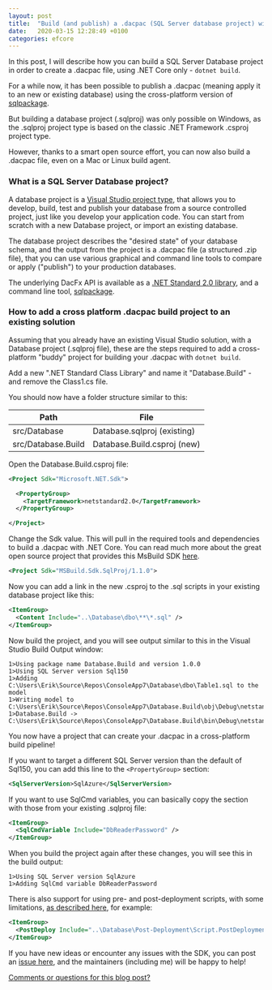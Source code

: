 ```yaml
---
layout: post
title:  "Build (and publish) a .dacpac (SQL Server database project) with .NET Core - even on Linux or macOS!"
date:   2020-03-15 12:28:49 +0100
categories: efcore
---
```


In this post, I will describe how you can build a SQL Server Database project in order to create a .dacpac file, using .NET Core only - `dotnet build`. 

For a while now, it has been possible to publish a .dacpac (meaning apply it to an new or existing database) using the cross-platform version of [sqlpackage](https://docs.microsoft.com/sql/tools/sqlpackage-download?OSview=sql-server-ver15).

But building a database project (.sqlproj) was only possible on Windows, as the .sqlproj project type is based on the classic .NET Framework .csproj project type.

However, thanks to a smart open source effort, you can now also build a .dacpac file, even on a Mac or Linux build agent.

### What is a SQL Server Database project?

A database project is a [Visual Studio project type](https://visualstudio.microsoft.com/vs/features/ssdt/), that allows you to develop, build, test and publish your database from a source controlled project, just like you develop your application code. You can start from scratch with a new Database project, or import an existing database.

The database project describes the "desired state" of your database schema, and the output from the project is a .dacpac file (a structured .zip file), that you can use various graphical and command line tools to compare or apply ("publish") to your production databases.

The underlying DacFx API is available as a [.NET Standard 2.0 library](https://www.nuget.org/packages/Microsoft.SqlServer.DACFx/150.4573.2), and a command line tool, [sqlpackage](https://docs.microsoft.com/sql/tools/sqlpackage?view=sql-server-ver15).

### How to add a cross platform .dacpac build project to an existing solution

Assuming that you already have an existing Visual Studio solution, with a Database project (.sqlproj file), these are the steps required to add a cross-platform "buddy" project for building your .dacpac with `dotnet build`.

Add a new ".NET Standard Class Library" and name it "Database.Build" - and remove the Class1.cs file.

You should now have a folder structure similar to this:

| Path               | File                        |
|--------------------|-----------------------------|
| src/Database       | Database.sqlproj (existing) |
| src/Database.Build | Database.Build.csproj (new) |

Open the Database.Build.csproj file:

```xml
<Project Sdk="Microsoft.NET.Sdk">

  <PropertyGroup>
    <TargetFramework>netstandard2.0</TargetFramework>
  </PropertyGroup>

</Project>
```

Change the Sdk value. This will pull in the required tools and dependencies to build a .dacpac with .NET Core. You can read much more about the great open source project that provides this MsBuild SDK [here](https://github.com/jmezach/MSBuild.Sdk.SqlProj).

```xml
<Project Sdk="MSBuild.Sdk.SqlProj/1.1.0">
```

Now you can add a link in the new .csproj to the .sql scripts in your existing database project like this:

```xml
<ItemGroup>
  <Content Include="..\Database\dbo\**\*.sql" />
</ItemGroup>
```
Now build the project, and you will see output similar to this in the Visual Studio Build Output window:

```plaintext
1>Using package name Database.Build and version 1.0.0
1>Using SQL Server version Sql150
1>Adding C:\Users\Erik\Source\Repos\ConsoleApp7\Database\dbo\Table1.sql to the model
1>Writing model to C:\Users\Erik\Source\Repos\ConsoleApp7\Database.Build\obj\Debug\netstandard2.0\Database.Build.dacpac
1>Database.Build -> C:\Users\Erik\Source\Repos\ConsoleApp7\Database.Build\bin\Debug\netstandard2.0\Database.Build.dacpac
```

You now have a project that can create your .dacpac in a cross-platform build pipeline!

If you want to target a different SQL Server version than the default of Sql150, you can add this line to the `<PropertyGroup>` section:

```xml
<SqlServerVersion>SqlAzure</SqlServerVersion>
```
If you want to use SqlCmd variables, you can basically copy the section with those from your existing .sqlproj file:

```xml
<ItemGroup>
  <SqlCmdVariable Include="DbReaderPassword" />
</ItemGroup>
```
When you build the project again after these changes, you will see this in the build output:

```plaintext
1>Using SQL Server version SqlAzure
1>Adding SqlCmd variable DbReaderPassword
```
There is also support for using pre- and post-deployment scripts, with some limitations, [as described here](https://github.com/jmezach/MSBuild.Sdk.SqlProj#pre--and-post-deployment-scripts), for example:

```xml
<ItemGroup>
  <PostDeploy Include="..\Database\Post-Deployment\Script.PostDeployment.sql" />
</ItemGroup>
```

If you have new ideas or encounter any issues with the SDK, you can post an [issue here](https://github.com/jmezach/MSBuild.Sdk.SqlProj/issues), and the maintainers (including me) will be happy to help!

[Comments or questions for this blog post?](https://github.com/ErikEJ/erikej.github.io/issues/8)
